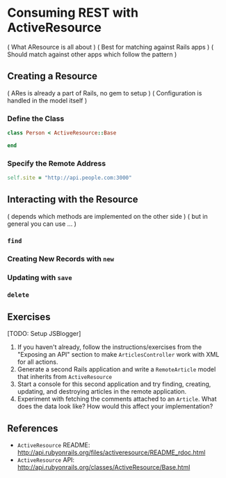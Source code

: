 # Consuming REST with ActiveResource

( What AResource is all about )
( Best for matching against Rails apps )
( Should match against other apps which follow the pattern )

## Creating a Resource

( ARes is already a part of Rails, no gem to setup )
( Configuration is handled in the model itself )

### Define the Class

```ruby
class Person < ActiveResource::Base

end
```

### Specify the Remote Address

```ruby
self.site = "http://api.people.com:3000"
```

## Interacting with the Resource

( depends which methods are implemented on the other side )
( but in general you can use ... )

### `find`

### Creating New Records with `new`

### Updating with `save`

### `delete`

## Exercises

[TODO: Setup JSBlogger]

1. If you haven't already, follow the instructions/exercises from the "Exposing an API" section to make `ArticlesController` work with XML for all actions.
2. Generate a second Rails application and write a `RemoteArticle` model that inherits from `ActiveResource`
3. Start a console for this second application and try finding, creating, updating, and destroying articles in the remote application.
4. Experiment with fetching the comments attached to an `Article`. What does the data look like? How would this affect your implementation?

## References

* `ActiveResource` README: http://api.rubyonrails.org/files/activeresource/README_rdoc.html
* `ActiveResource` API: http://api.rubyonrails.org/classes/ActiveResource/Base.html